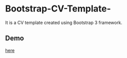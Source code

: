# Bootstrap-CV-Template-

It is a CV template created using Bootstrap 3 framework.

Demo
----
[here](https://surabhiojha12.github.io/Bootstrap-CV-Template-/)

